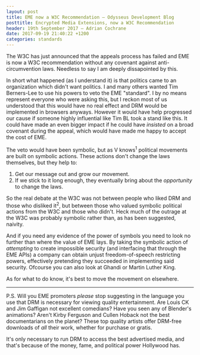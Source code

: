 ```yaml
---
layout: post
title: EME now a W3C Recommendation — Odysseus Development Blog
posttitle: Encrypted Media Extensions, now a W3C Recommendation
header: 19th September 2017 — Adrian Cochrane
date: 2017-09-19 21:40:22 +1200
categories: standards
---
```


The W3C has just announced that the appeals process has failed and EME is now a W3C recommendation without any covenant against anti-circumvention laws. Needless to say I am deeply dissapointed by this. 

In short what happened (as I understand it) is that politics came to an organization which didn't want politics. I and many others wanted Tim Berners-Lee to use his powers to veto the EME "standard". I by no means represent everyone who were asking this, but I reckon most of us understood that this would have no real effect and DRM would be implemented in browsers anyways. However it would have help progressed our cause if someone highly influential like Tim BL took a stand like this. It could have made an even bigger impact if he could have *insisted* on a broad covenant during the appeal, which would have made me happy to accept the cost of EME. 

The veto would have been symbolic, but as V knows<sup title="He, like the Founding Fathers of the US, however didn't seem to know that violent actions are more harmful than helpful for a movement.">1</sup> political movements are built on symbolic actions. These actions don't change the laws themselves, but they help to:

1. Get our message out and grow our movement.
2. If we stick to it long enough, they eventually bring about the *opportunity* to change the laws. 

So the real debate at the W3C was not between people who liked DRM and those who disliked it<sup title="Though there's certainly some of that with the RIAA/MPAA">2</sup>, but between those who valued symbolic political actions from the W3C and those who didn't. Heck much of the outrage at the W3C was probably symbolic rather than, as has been suggested, naivity.

And if you need any evidence of the power of symbols you need to look no further than where the value of EME lays. By taking the symbolic action of *attempting* to create impossible security (and interfacing that through the EME APIs) a company can obtain unjust freedom-of-speech restricting powers, effectively pretending they succeeded in implementing said security. Ofcourse you can also look at Ghandi or Martin Luther King. 

As for what to do know, it's best to move the movement on elsewhere. 

---

P.S. Will you EME promoters *please* stop suggesting in the language you use that DRM is necessary for viewing quality entertainment. Are Louis CK and Jim Gaffigan not excellent comedians? Have you seen any of Blender's animations? Aren't Kirby Ferguson and Cullen Hoback not the best documentarians on the planet? These top quality artists offer DRM-free downloads of *all* their work, whether for purchase or gratis. 

It's only necessary to run DRM to access the best advertised media, and that's because of the money, fame, and political power Hollywood has. 
